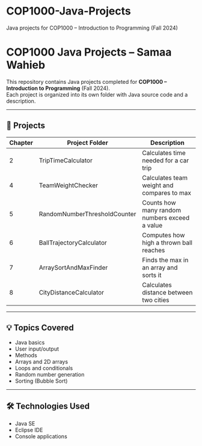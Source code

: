 # COP1000-Java-Projects
Java projects for COP1000 – Introduction to Programming (Fall 2024)
# COP1000 Java Projects – Samaa Wahieb

This repository contains Java projects completed for **COP1000 – Introduction to Programming** (Fall 2024).  
Each project is organized into its own folder with Java source code and a description.

---

## 📁 Projects

| Chapter | Project Folder                  | Description                                     |
|---------|----------------------------------|-------------------------------------------------|
| 2       | TripTimeCalculator              | Calculates time needed for a car trip           |
| 4       | TeamWeightChecker               | Calculates team weight and compares to max      |
| 5       | RandomNumberThresholdCounter    | Counts how many random numbers exceed a value   |
| 6       | BallTrajectoryCalculator        | Computes how high a thrown ball reaches         |
| 7       | ArraySortAndMaxFinder           | Finds the max in an array and sorts it          |
| 8       | CityDistanceCalculator          | Calculates distance between two cities          |

---

## 💡 Topics Covered

- Java basics
- User input/output
- Methods
- Arrays and 2D arrays
- Loops and conditionals
- Random number generation
- Sorting (Bubble Sort)

---

## 🛠 Technologies Used

- Java SE
- Eclipse IDE
- Console applications
